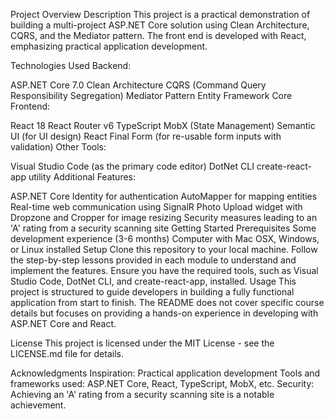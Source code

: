Project Overview
Description
This project is a practical demonstration of building a multi-project ASP.NET Core solution using Clean Architecture, CQRS, and the Mediator pattern. The front end is developed with React, emphasizing practical application development.

Technologies Used
Backend:

ASP.NET Core 7.0
Clean Architecture
CQRS (Command Query Responsibility Segregation)
Mediator Pattern
Entity Framework Core
Frontend:

React 18
React Router v6
TypeScript
MobX (State Management)
Semantic UI (for UI design)
React Final Form (for re-usable form inputs with validation)
Other Tools:

Visual Studio Code (as the primary code editor)
DotNet CLI
create-react-app utility
Additional Features:

ASP.NET Core Identity for authentication
AutoMapper for mapping entities
Real-time web communication using SignalR
Photo Upload widget with Dropzone and Cropper for image resizing
Security measures leading to an 'A' rating from a security scanning site
Getting Started
Prerequisites
Some development experience (3-6 months)
Computer with Mac OSX, Windows, or Linux installed
Setup
Clone this repository to your local machine.
Follow the step-by-step lessons provided in each module to understand and implement the features.
Ensure you have the required tools, such as Visual Studio Code, DotNet CLI, and create-react-app, installed.
Usage
This project is structured to guide developers in building a fully functional application from start to finish. The README does not cover specific course details but focuses on providing a hands-on experience in developing with ASP.NET Core and React.

License
This project is licensed under the MIT License - see the LICENSE.md file for details.

Acknowledgments
Inspiration: Practical application development
Tools and frameworks used: ASP.NET Core, React, TypeScript, MobX, etc.
Security: Achieving an 'A' rating from a security scanning site is a notable achievement.

